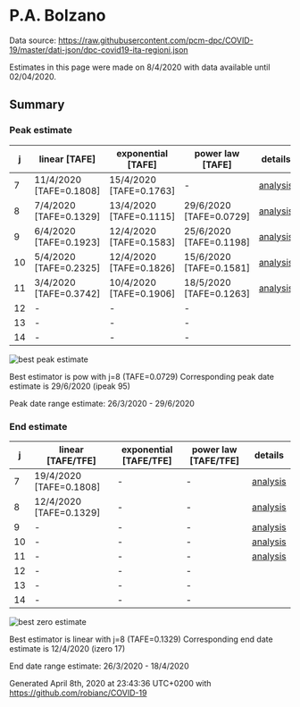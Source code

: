 # P.A. Bolzano


Data source: https://raw.githubusercontent.com/pcm-dpc/COVID-19/master/dati-json/dpc-covid19-ita-regioni.json

Estimates in this page were made on 8/4/2020 with data available until 02/04/2020.


## Summary 

### Peak estimate 
|j|linear [TAFE]|exponential [TAFE]|power law [TAFE]|details|
|---|----|-----------|---------|-------|
|7|11/4/2020 [TAFE=0.1808]|15/4/2020 [TAFE=0.1763]|-|[analysis](COVID-19_p.a._bolzano_j7_2020-04-02.md)|
|8|7/4/2020 [TAFE=0.1329]|13/4/2020 [TAFE=0.1115]|29/6/2020 [TAFE=0.0729]|[analysis](COVID-19_p.a._bolzano_j8_2020-04-02.md)|
|9|6/4/2020 [TAFE=0.1923]|12/4/2020 [TAFE=0.1583]|25/6/2020 [TAFE=0.1198]|[analysis](COVID-19_p.a._bolzano_j9_2020-04-02.md)|
|10|5/4/2020 [TAFE=0.2325]|12/4/2020 [TAFE=0.1826]|15/6/2020 [TAFE=0.1581]|[analysis](COVID-19_p.a._bolzano_j10_2020-04-02.md)|
|11|3/4/2020 [TAFE=0.3742]|10/4/2020 [TAFE=0.1906]|18/5/2020 [TAFE=0.1263]|[analysis](COVID-19_p.a._bolzano_j11_2020-04-02.md)|
|12|-|-|-||
|13|-|-|-||
|14|-|-|-||

![best peak estimate](COVID-19_p.a._bolzano_j8_2020-04-02.png)

Best estimator is pow with j=8 (TAFE=0.0729)
Corresponding peak date estimate is 29/6/2020 (ipeak 95)


Peak date range estimate: 26/3/2020 - 29/6/2020

### End estimate 
|j|linear [TAFE/TFE]|exponential [TAFE/TFE]|power law [TAFE/TFE]|details|
|---|----|-----------|---------|-------|
|7|19/4/2020 [TAFE=0.1808]|-|-|[analysis](COVID-19_p.a._bolzano_j7_2020-04-02.md)|
|8|12/4/2020 [TAFE=0.1329]|-|-|[analysis](COVID-19_p.a._bolzano_j8_2020-04-02.md)|
|9|-|-|-|[analysis](COVID-19_p.a._bolzano_j9_2020-04-02.md)|
|10|-|-|-|[analysis](COVID-19_p.a._bolzano_j10_2020-04-02.md)|
|11|-|-|-|[analysis](COVID-19_p.a._bolzano_j11_2020-04-02.md)|
|12|-|-|-||
|13|-|-|-||
|14|-|-|-||

![best zero estimate](COVID-19_p.a._bolzano_j8_2020-04-02.png)

Best estimator is linear with j=8 (TAFE=0.1329)
Corresponding end date estimate is 12/4/2020 (izero 17)


End date range estimate: 26/3/2020 - 18/4/2020

Generated April 8th, 2020 at 23:43:36 UTC+0200 with https://github.com/robianc/COVID-19
